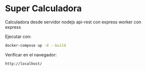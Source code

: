 # Super Calculadora

Calculadora desde servidor nodejs
api-rest con express
worker con express

Ejecutar con:
```sh
docker-compose up -d --build
```

Verificar en el navegador:
```
http://localhost/
```
